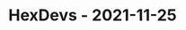 ---
layout: post
title: HexDevs - 2021-11-25
datetime: '2021-11-25T14:00:00-08:00'
name: HexDevs
external_url: https://meetingplace.io/hexdevs/events/6334
online_event: true
year_month: 2021-11
---